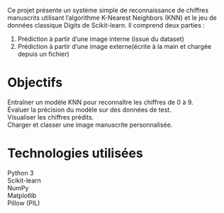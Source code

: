 
Ce projet présente un système simple de reconnaissance de chiffres manuscrits utilisant l’algorithme K-Nearest Neighbors (KNN) et le jeu de données classique Digits de Scikit-learn. Il comprend deux parties :
1. Prédiction à partir d’une image interne (issue du dataset)  
2. Prédiction à partir d’une image externe(écrite à la main et chargée depuis un fichier)
# Objectifs
 Entraîner un modèle KNN pour reconnaître les chiffres de 0 à 9.  
 Évaluer la précision du modèle sur des données de test.  
 Visualiser les chiffres prédits.  
 Charger et classer une image manuscrite personnalisée.
# Technologies utilisées
 Python 3  
 Scikit-learn  
 NumPy  
 Matplotlib  
 Pillow (PIL)
